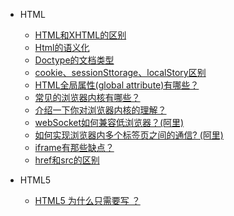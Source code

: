 * HTML
  * [HTML和XHTML的区别](basic.md)
  * [Html的语义化](html-yyh.md)
  * [Doctype的文档类型](html-doctype.md)
  * [cookie、sessionSttorage、localStory区别](html-csl.md)
  * [HTML全局属性(global attribute)有哪些？](html-qjsx.md)
  * [常见的浏览器内核有哪些？](html-nk.md)
  * [介绍一下你对浏览器内核的理解？](html-nh.md)
  * [webSocket如何兼容低浏览器？(阿里)](websocket.md)
  * [如何实现浏览器内多个标签页之间的通信? (阿里)](html-tx.md)
  * [iframe有那些缺点？](iframe.md)
  * [href和src的区别](html-hs.md)

* HTML5
  * [HTML5 为什么只需要写 <!DOCTYPE HTML>？](html5-1.md)